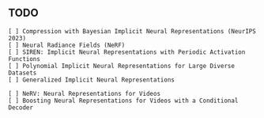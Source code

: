## TODO

    [ ] Compression with Bayesian Implicit Neural Representations (NeurIPS 2023)
    [ ] Neural Radiance Fields (NeRF)
    [ ] SIREN: Implicit Neural Representations with Periodic Activation Functions
    [ ] Polynomial Implicit Neural Representations for Large Diverse Datasets
    [ ] Generalized Implicit Neural Representations

    [ ] NeRV: Neural Representations for Videos
    [ ] Boosting Neural Representations for Videos with a Conditional Decoder
